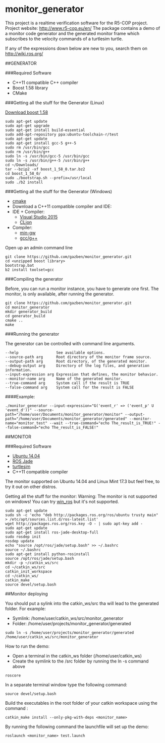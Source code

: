 # monitor_generator
This project is a realtime verification software for the R5-COP project. Project website: http://www.r5-cop.eu/en/
The package contains a demo of a monitor code generator and the generated monitor frame which subscribes to the velocity commands of a turtlesim turtle.

If any of the expressions down below are new to you, search them on http://wiki.ros.org/

##GENERATOR

###Required Software

  * C++11 compatible C++ compiler
  * Boost 1.58 library
  * CMake

###Getting all the stuff for the Generator (Linux)

[Download boost 1.58](http://www.boost.org/users/history/version_1_58_0.html)

  ```
  sudo apt-get update
  sudo apt-get upgrade
  sudo apt-get install build-essential
  sudo add-apt-repository ppa:ubuntu-toolchain-r/test
  sudo apt-get update
  sudo apt-get install gcc-5 g++-5
  sudo rm /usr/bin/gcc
  sudo rm /usr/bin/g++
  sudo ln -s /usr/bin/gcc-5 /usr/bin/gcc
  sudo ln -s /usr/bin/g++-5 /usr/bin/g++
  cd ~/Downloads/
  tar --bzip2 -xf boost_1_58_0.tar.bz2
  cd boost_1_58_0/
  sudo ./bootstrap.sh --prefix=/usr/local
  sudo ./b2 install
  ```

###Getting all the stuff for the Generator (Windows)
- [cmake](https://cmake.org/download)
- Download a C++11 compatible compiler and IDE:
 - IDE + Compiler: 
    - [Visual Studio 2015](https://www.visualstudio.com/en-us/products/visual-studio-community-vs.aspx)
    - [CLion](https://www.jetbrains.com/clion/download)
 - Compiler:
    - [min-gw](http://sourceforge.net/projects/mingw/files/Installer)
    - [gcc/g++](https://gcc.gnu.org)


Open up an admin command line
  ```
  git clone https://github.com/gazben/monitor_generator.git
  cd <unzipped boost library>
  bootstrap.bat
  b2 install toolset=gcc
  ```

###Compiling the generator

Before, you can run a monitor instance, you have to generate one first. The monitor, is only available, after running the generator.

  ```
  git clone https://github.com/gazben/monitor_generator.git
  cd monitor_generator
  mkdir generator_build
  cd generator_build
  cmake ..
  make
  ```

###Running the generator

The generator can be controlled with command line arguments. 
  ```
  --help                 See available options.
  --source-path arg      Root directory of the monitor frame source.
  --output-path arg      Root directory, of the generated monitor.
  --debug-output arg     Directory of the log files, and generation information.
  --input-expression arg Expression that defines, the monitor behavior.
  --monitor-name arg     Name of the generated monitor.
  --true-command arg     System call if the result is TRUE
  --false-command arg    System call for the result is FALSE
  ```


####Example:
  ```
  ./monitor_generator --input-expression="G('event_r' => ('event_p' U 'event_d'))" --source-path="/home/user/Documents/monitor_generator/monitor" --output-path="/home/user/Documents/monitor_generator/generated" --monitor-name="monitor_test" --wait --true-command="echo The_result_is_TRUE!" --false-command="echo The_result_is_FALSE!"
  ```


##MONITOR


###Required Software
  * [Ubuntu 14.04](http://releases.ubuntu.com/14.04)
  * [ROS Jade](http://wiki.ros.org/jade/Installation/Ubuntu)
  * [turtlesim](http://wiki.ros.org/turtlesim)
  * C++11 compatible compiler

The monitor supported on Ubuntu 14.04 and Linux Mint 17.3 but feel free, to try it out on other distros.

Getting all the stuff for the monitor:
Warning: The monitor is not supported on windows! You can try [win_ros](http://wiki.ros.org/win_ros) but it's not supported.

  ```
  sudo apt-get update
  sudo sh -c 'echo "deb http://packages.ros.org/ros/ubuntu trusty main" > /etc/apt/sources.list.d/ros-latest.list'
  wget http://packages.ros.org/ros.key -O - | sudo apt-key add -
  sudo apt-get update
  sudo apt-get install ros-jade-desktop-full
  sudo rosdep init
  rosdep update
  echo "source /opt/ros/jade/setup.bash" >> ~/.bashrc
  source ~/.bashrc
  sudo apt-get install python-rosinstall
  source /opt/ros/jade/setup.bash
  mkdir -p ~/catkin_ws/src
  cd ~/catkin_ws/src
  catkin_init_workspace
  cd ~/catkin_ws/
  catkin_make
  source devel/setup.bash
  ```

##Monitor deploying

You should put a sylink into the catkin_ws/src tha will lead to the generated folder.
For example:
  * Symlink: /home/user/catkin_ws/src/monitor_generator
  * Folder: /home/user/projects/monitor_generator/generated


  ```
  sudo ln -s /home/user/projects/monitor_generator/generated /home/user/catkin_ws/src/monitor_generator
  ```


How to run the demo:
  * Open a terminal in the catkin_ws folder (/home/user/catkin_ws)
  * Create the symlink to the /src folder by running the ln -s command above


  ```
 roscore 
  ```

In a separate terminal window type the following command: 

 ```
 source devel/setup.bash
 ```
 
 Build the executables in the root folder of your catkin workspace using the command : 
 
 ```  
 catkin_make install --only-pkg-with-deps <monitor_name>
 ```

 By running the following command the launchfile will set up the demo:

 ``` 
 roslaunch <monitor_name> test.launch
 ```
